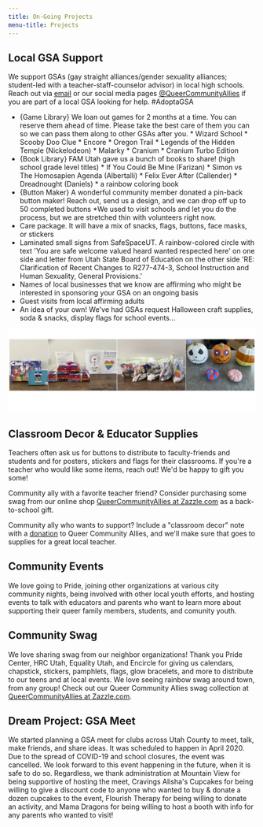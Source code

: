 ```yaml
---
title: On-Going Projects
menu-title: Projects
---
```


## Local GSA Support 

We support GSAs (gay straight alliances/gender sexuality alliances; student-led with a teacher-staff-counselor advisor) in local high schools. Reach out via [email](mailto:contact@queercommunityallies.org) or our social media pages [@QueerCommunityAllies](https://queercommunityallies.org/social/) if you are part of a local GSA looking for help. #AdoptaGSA 

- {Game Library} We loan out games for 2 months at a time. You can reserve them ahead of time. Please take the best care of them you can so we can pass them along to other GSAs after you. * Wizard School * Scooby Doo Clue * Encore * Oregon Trail * Legends of the Hidden Temple (Nickelodeon) * Malarky * Cranium * Cranium Turbo Edition 
- {Book Library} FAM Utah gave us a bunch of books to share! (high school grade level titles) * If You Could Be Mine (Farizan) * Simon vs The Homosapien Agenda (Albertalli) * Felix Ever After (Callender) * Dreadnought (Daniels) * a rainbow coloring book
- {Button Maker} A wonderful community member donated a pin-back button maker! Reach out, send us a design, and we can drop off up to 50 completed buttons *We used to visit schools and let you do the process, but we are stretched thin with volunteers right now. 
- Care package. It will have a mix of snacks, flags, buttons, face masks, or stickers  
- Laminated small signs from SafeSpaceUT. A rainbow-colored circle with text 'You are safe welcome valued heard wanted respected here' on one side and letter from Utah State Board of Education on the other side 'RE: Clarification of Recent Changes to R277-474-3, School Instruction and Human Sexuality, General Provisions.'
- Names of local businesses that we know are affirming who might be interested in sponsoring your GSA on an ongoing basis
- Guest visits from local affirming adults 
- An idea of your own! We've had GSAs request Halloween craft supplies, soda & snacks, display flags for school events... 

![current swag closet](/files/swagclosetcurrent.jpg) 


## Classroom Decor & Educator Supplies

Teachers often ask us for buttons to distribute to faculty-friends and students and for posters, stickers and flags for their classrooms. If you're a teacher who would like some items, reach out! We'd be happy to gift you some! 

Community ally with a favorite teacher friend? Consider purchasing some swag from our online shop [QueerCommunityAllies at Zazzle.com](https://www.zazzle.com/store/queercommunityallies) as a back-to-school gift. 

Community ally who wants to support? Include a "classroom decor" note with a [donation](https://queercommunityallies.org/donate/) to Queer Community Allies, and we'll make sure that goes to supplies for a great local teacher. 

## Community Events

We love going to Pride, joining other organizations at various city community nights, being involved with other local youth efforts, and hosting events to talk with educators and parents who want to learn more about supporting their queer family members, students, and comunity youth. 

## Community Swag

We love sharing swag from our neighbor organizations! Thank you Pride Center, HRC Utah, Equality Utah, and Encircle for giving us calendars, chapstick, stickers, pamphlets, flags, glow bracelets, and more to distribute to our teens and at local events. We love seeing rainbow swag around town, from any group! Check out our Queer Community Allies swag collection at [QueerCommunityAllies at Zazzle.com](https://www.zazzle.com/store/queercommunityallies).

## Dream Project: GSA Meet
 
We started planning a GSA meet for clubs across Utah County to meet, talk, make friends, and share ideas. It was scheduled to happen in April 2020. Due to the spread of COVID-19 and school closures, the event was cancelled. We look forward to this event happening in the future, when it is safe to do so. Regardless, we thank administration at Mountain View for being supportive of hosting the meet, Cravings Alisha's Cupcakes for being willing to give a discount code to anyone who wanted to buy & donate a dozen cupcakes to the event, Flourish Therapy for being willing to donate an activity, and Mama Dragons for being willing to host a booth with info for any parents who wanted to visit!  
